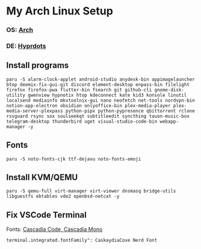 # My Arch Linux Setup

### **OS**: [Arch](https://archlinux.org/)
### **DE**: [Hyprdots](https://github.com/prasanthrangan/hyprdots)

## Install programs
```
paru -S alarm-clock-applet android-studio anydesk-bin appimagelauncher btop deemix-fix-gui-git discord element-desktop enpass-bin filelight firefox firefox-pwa flutter-bin fsearch git github-cli gnome-disk-utility gwenview hypnotix htop kdeconnect kate kid3 konsole linutil localsend mediainfo mkvtoolnix-gui nano neofetch net-tools nordvpn-bin notion-app-electron obsidian onlyoffice-bin plex-media-player plex-media-server-plexpass python-pipx python-pypresence qbittorrent rclone rssguard rsync sox soulseekqt subtitleedit syncthing tauon-music-box telegram-desktop thunderbird uget visual-studio-code-bin webapp-manager -y
```

## Fonts
```
paru -S noto-fonts-cjk ttf-dejavu noto-fonts-emoji
```

## Install KVM/QEMU
```
paru -S qemu-full virt-manager virt-viewer dnsmasq bridge-utils libguestfs ebtables vde2 openbsd-netcat -y
```

## Fix VSCode Terminal
Fonts: [Cascadia Code, Cascadia Mono](https://www.nerdfonts.com/font-downloads)
```
terminal.integrated.fontFamily": CaskaydiaCove Nerd Font
```
